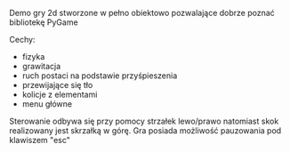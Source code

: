 Demo gry 2d stworzone w pełno obiektowo pozwalające dobrze poznać bibliotekę PyGame

Cechy:
- fizyka
- grawitacja
- ruch postaci na podstawie przyśpieszenia
- przewijające się tło
- kolicje z elementami
- menu główne

Sterowanie odbywa się przy pomocy strzałek lewo/prawo natomiast skok realizowany jest skrzałką w górę. Gra posiada możliwość pauzowania pod klawiszem "esc"
